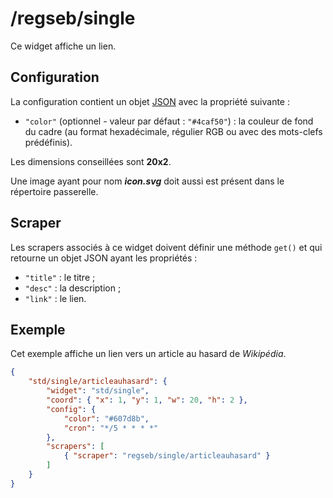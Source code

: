 # /regseb/single

Ce widget affiche un lien.

## Configuration

La configuration contient un objet
[JSON](http://www.json.org "JavaScript Object Notation") avec la propriété
suivante :

- `"color"` (optionnel - valeur par défaut : `"#4caf50"`) : la couleur de fond
  du cadre (au format hexadécimale, régulier RGB ou avec des mots-clefs
  prédéfinis).

Les dimensions conseillées sont **20x2**.

Une image ayant pour nom ***icon.svg*** doit aussi est présent dans le
répertoire passerelle.

## Scraper

Les scrapers associés à ce widget doivent définir une méthode `get()` et qui
retourne un objet JSON ayant les propriétés :

- `"title"` : le titre ;
- `"desc"` : la description ;
- `"link"` : le lien.

## Exemple

Cet exemple affiche un lien vers un article au hasard de *Wikipédia*.

```JSON
{
    "std/single/articleauhasard": {
        "widget": "std/single",
        "coord": { "x": 1, "y": 1, "w": 20, "h": 2 },
        "config": {
            "color": "#607d8b",
            "cron": "*/5 * * * *"
        },
        "scrapers": [
            { "scraper": "regseb/single/articleauhasard" }
        ]
    }
}
```
